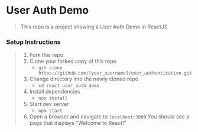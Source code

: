 # User Auth Demo

> This repo is a project showing a User Auth Demo in ReactJS

### Setup Instructions

> 1. Fork this repo
> 1. Clone your forked copy of this repo
>    - `git clone https://github.com/[your_username]/user_authentication.git`
> 1. Change directory into the newly cloned repo
>    - `cd react_user_auth_demo`
> 1. Install dependencies 
>    - `npm install`
> 1. Start dev server
>    - `npm start`
> 1. Open a browser and navigate to `localhost:3000` You should see a page that displays "Welcome to React!"
